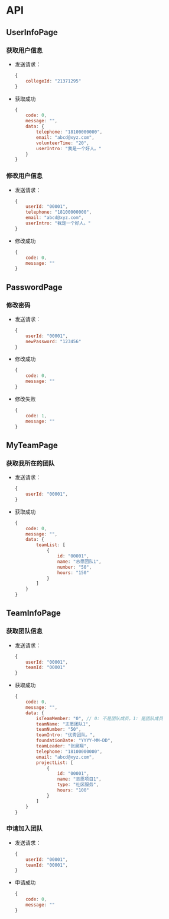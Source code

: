 # API
## UserInfoPage

### 获取用户信息
* 发送请求：

  ```javascript
  {
      collegeId: "21371295"
  }
  ```

* 获取成功

  ```javascript
  {
      code: 0,
      message: "",
      data: {
          telephone: "18100000000",
          email: "abcd@xyz.com",
          volunteerTime: "20",
          userIntro: "我是一个好人。"
      }
  }
  ```


### 修改用户信息

* 发送请求：

  ```javascript
  {
      userId: "00001",
      telephone: "18100000000",
      email: "abcd@xyz.com",
      userIntro: "我是一个好人。"
  }
  ```

* 修改成功

  ```javascript
  {
      code: 0,
      message: ""
  }
  ```

## PasswordPage
### 修改密码

* 发送请求：

  ```javascript
  {
      userId: "00001",
      newPassword: "123456"
  }
  ```

* 修改成功

  ```javascript
  {
      code: 0,
      message: ""
  }
  ```

* 修改失败

  ```javascript
  {
      code: 1,
      message: ""
  }
  ```

## MyTeamPage
### 获取我所在的团队

* 发送请求：

  ```javascript
  {
      userId: "00001",
  }
  ```

* 获取成功

  ```javascript
  {
      code: 0,
      message: "",
      data: {
          teamList: [
              {
                  id: "00001",
                  name: "志愿团队1",
                  number: "50",
                  hours: "150"
              }
          ]
      }
  }
  ```
  
## TeamInfoPage
### 获取团队信息

* 发送请求：

  ```javascript
  {
      userId: "00001",
      teamId: "00001"
  }
  ```

* 获取成功

  ```javascript
  {
      code: 0,
      message: "",
      data: {
          isTeamMember: "0", // 0: 不是团队成员，1: 是团队成员
          teamName: "志愿团队1",
          teamNumber: "50",
          teamIntro: "优秀团队。",
          foundationDate: "YYYY-MM-DD",
          teamLeader: "张昊翔",
          telephone: "18100000000",
          email: "abcd@xyz.com",
          projectList: [
              { 
                  id: "00001", 
                  name: "志愿项目1", 
                  type: "社区服务", 
                  hours: "100" 
              }  
          ]
      }
  }
  ```

### 申请加入团队

* 发送请求：

  ```javascript
  {
      userId: "00001",
      teamId: "00001",
  }
  ```

* 申请成功

  ```javascript
  {
      code: 0,
      message: ""
  }
  ```

